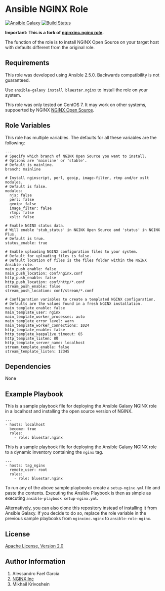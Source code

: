 Ansible NGINX Role
==================

[![Ansible Galaxy](https://img.shields.io/badge/galaxy-bluestar.nginx-5bbdbf.svg)](https://galaxy.ansible.com/bluestar/nginx)
[![Build Status](https://travis-ci.org/bluestar/ansible-role-nginx.svg?branch=master)](https://travis-ci.org/bluestar/ansible-role-nginx)

__Important: This is a fork of [nginxinc.nginx role](https://galaxy.ansible.com/nginxinc/nginx/).__ 

The function of the role is to install NGINX Open Source on your target host with defaults different from the original role.

Requirements
------------

This role was developed using Ansible 2.5.0. Backwards compatibility is not guaranteed.

Use `ansible-galaxy install bluestar.nginx` to install the role on your system.

This role was only tested on CentOS 7. It may work on other systems, suppoerted by NGINX [NGINX Open Source](https://nginx.org/en/linux_packages.html#mainline).

Role Variables
--------------

This role has multiple variables. The defaults for all these variables are the following:

    ---
    # Specify which branch of NGINX Open Source you want to install.
    # Options are 'mainline' or 'stable'.
    # Default is mainline.
    branch: mainline

    # Install nginscript, perl, geoip, image-filter, rtmp and/or xslt modules.
    # Default is false.
    modules:
      njs: false
      perl: false
      geoip: false
      image_filter: false
      rtmp: false
      xslt: false

    # Enable NGINX status data.
    # Will enable 'stub_status' in NGINX Open Source and 'status' in NGINX Plus.
    # Default is true.
    status_enable: true

    # Enable uploading NGINX configuration files to your system.
    # Default for uploading files is false.
    # Default location of files is the files folder within the NGINX Ansible role.
    main_push_enable: false
    main_push_location: conf/nginx.conf
    http_push_enable: false
    http_push_location: conf/http/*.conf
    stream_push_enable: false
    stream_push_location: conf/stream/*.conf

    # Configuration variables to create a templated NGINX configuration.
    # Defaults are the values found in a fresh NGINX installation.
    main_template_enable: false
    main_template_user: nginx
    main_template_worker_processes: auto
    main_template_error_level: warn
    main_template_worker_connections: 1024
    http_template_enable: false
    http_template_keepalive_timeout: 65
    http_template_listen: 80
    http_template_server_name: localhost
    stream_template_enable: false
    stream_template_listen: 12345

Dependencies
------------

None

Example Playbook
----------------

This is a sample playbook file for deploying the Ansible Galaxy NGINX role in a localhost and installing the open source version of NGINX.

    ---
    - hosts: localhost
      become: true
      roles:
        - role: bluestar.nginx

This is a sample playbook file for deploying the Ansible Galaxy NGINX role to a dynamic inventory containing the `nginx` tag.

    ---
    - hosts: tag_nginx
      remote_user: root
      roles:
        - role: bluestar.nginx

To run any of the above sample playbooks create a `setup-nginx.yml` file and paste the contents. Executing the Ansible Playbook is then as simple as executing `ansible-playbook setup-nginx.yml`.

Alternatively, you can also clone this repository instead of installing it from Ansible Galaxy. If you decide to do so, replace the role variable in the previous sample playbooks from `nginxinc.nginx` to `ansible-role-nginx`.

License
-------

[Apache License, Version 2.0](https://github.com/bluestar/ansible-role-nginx/blob/master/LICENSE)

Author Information
------------------

1. Alessandro Fael Garcia
1. [NGINX Inc](https://www.nginx.com/)
1. Mikhail Krivoshein
